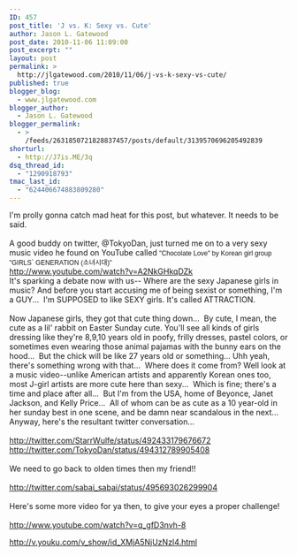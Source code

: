 ```yaml
---
ID: 457
post_title: 'J vs. K: Sexy vs. Cute'
author: Jason L. Gatewood
post_date: 2010-11-06 11:09:00
post_excerpt: ""
layout: post
permalink: >
  http://jlgatewood.com/2010/11/06/j-vs-k-sexy-vs-cute/
published: true
blogger_blog:
  - www.jlgatewood.com
blogger_author:
  - Jason L. Gatewood
blogger_permalink:
  - >
    /feeds/2631850721828837457/posts/default/3139570696205492839
shorturl:
  - http://J7is.ME/3q
dsq_thread_id:
  - "1290918793"
tmac_last_id:
  - "624406674883809280"
---
```

I'm prolly gonna catch mad heat for this post, but whatever. It needs to be said.<br /><br />A good buddy on twitter, @TokyoDan, just turned me on to a very sexy music video he found on YouTube called <span style="font-family: Arial, Helvetica, sans-serif; line-height: normal; font-size: 12px;">"Chocolate Love" by Korean girl group "</span><span style="font-family: Arial, Helvetica, sans-serif; line-height: normal; font-size: 12px;">GIRLS` GENERATION (소녀시대)"</span><br />http://www.youtube.com/watch?v=A2NkGHkqDZk<br />It's sparking a debate now with us-- Where are the sexy Japanese girls in music? And before you start accusing me of being sexist or something, I'm a GUY...  I'm SUPPOSED to like SEXY girls. It's called ATTRACTION.<br /><br />Now Japanese girls, they got that cute thing down...  By cute, I mean, the cute as a lil' rabbit on Easter Sunday cute. You'll see all kinds of girls dressing like they're 8,9,10 years old in poofy, frilly dresses, pastel colors, or sometimes even wearing those animal pajamas with the bunny ears on the hood...  But the chick will be like 27 years old or something... Uhh yeah, there's something wrong with that...  Where does it come from? Well look at a music video--unlike American artists and apparently Korean ones too, most J-girl artists are more cute here than sexy...  Which is fine; there's a time and place after all...  But I'm from the USA, home of Beyonce, Janet Jackson, and Kelly Price...  All of whom can be as cute as a 10 year-old in her sunday best in one scene, and be damn near scandalous in the next...  Anyway, here's the resultant twitter conversation...<br /><br />http://twitter.com/StarrWulfe/status/492433179676672<br />http://twitter.com/TokyoDan/status/494312789905408<br /><br />We need to go back to olden times then my friend!!<br /><br />http://twitter.com/sabai_sabai/status/495693026299904<br /><br />Here's some more video for ya then, to give your eyes a proper challenge!<br /><br /><a href="http://www.youtube.com/watch?v=q_gfD3nvh-8">http://www.youtube.com/watch?v=q_gfD3nvh-8</a><br /><p><span><a href="http://static.youku.com/v1.0.0131/v/swf/qplayer.swf?VideoIDS=XMjA5NjUzNzI4&embedid=-&showAd=0">http://v.youku.com/v_show/id_XMjA5NjUzNzI4.html</a></span></p><br /><p></p>
